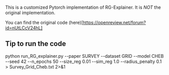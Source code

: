 This is a customized Pytorch implementation of RG-Explainer. It is *NOT* the original implementation.

You can find the original code (here)[https://openreview.net/forum?id=nUtLCcV24hL]





## Tip to run the code
python run_RG_explainer.py --paper SURVEY --dataset GRID --model CHEB --seed 42 --n_epochs 50 --size_reg 0.01 --sim_reg 1.0 --radius_penalty 0.1 > Survey_Grid_Cheb.txt 2>&1 
